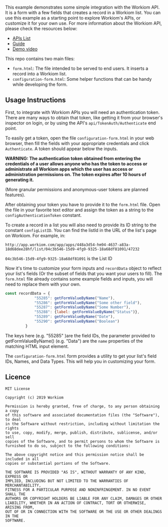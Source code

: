 This example demonstrates some simple integration with the Workiom
API. It is a form with a few fields that creates a record in a Workiom
list. You can use this example as a starting point to explore
Workiom's APIs, or customize it for your own use. For more information
about the Workiom API, please check the resources below:

* [APIs List](https://workiom.com/en/api/)
* [Guide](https://workiom.com/en/api/)
* [Demo video](https://vimeo.com/322588596)

This repo contains two main files:
* `form.html`: The file intended to be served to end users. It
  inserts a record into a Workiom list.
* `configuration-form.html`: Some helper functions that can be handy
  while developing the form.


Usage Instructions
------------------

First, to integrate with Workiom APIs you will need an authentication
token. There are many ways to obtain that token, like getting it from
your browser's inspector on login, or by using the API's
`api/TokenAuth/Authenticate` end point. 

To easily get a token, open the file `configuration-form.html` in your
web browser, then fill the fields with your appropriate credentials
and click `Authenticate`. A token should appear below the inputs.

**WARNING: The authentication token obtained from entering the
credentials of a user allows anyone who has the token to access or
administrate all Workiom apps which the user has access or
administration permissions on. The token expires after 10 hours of
generating it.**

(More granular permissions and anonymous-user tokens are planned features).

After obtaining your token you have to provide it to the `form.html`
file. Open the file in your favorite text editor and assign the token
as a string to the `configAuthenticationToken` constant.

To create a record in a list you will also need to provide its ID
string to the constant `configListID`. You can find the listId in the
URL of the list's page on Workiom. For example, in:

```
http://app.workiom.com/app/apps/448a3d54-hm94-4637-a83a-18d68dee28hf/list/04c3b546-15d9-4fg9-9325-18a68df81091/47232
```

`04c3b546-15d9-4fg9-9325-18a68df81091` is the List ID

Now it's time to customize your form inputs and `recordData` object to
reflect your list's fields (Or the subset of fields that you want your
users to fill). The `form.html` file already contains some example
fields and inputs, you will need to replace them with your own.

``` js
const recordData = {
             "55285": getFormValueByName("Name"),
             "55286": getFormValueByName("Some other field"),
             "55287": getFormValueByName("Some Number"),
             "55288": {label: getFormValueByName("Status")},
             "55289": getFormValueByName("Date"),
             "55290": getFormValueByName("Boolean")
         }
```

The keys here (e.g. "55285" )are the field IDs, the parameter provided
to getFormValueByName() (e.g. "Data") are the `name` properties of the
matching HTML input element.

The `configuration-form.html` form provides a utility to get your
list's field IDs, Names, and Data Types. This will help you in
customizing your form.


Licence
----------

```
MIT License

Copyright (c) 2019 Workiom

Permission is hereby granted, free of charge, to any person obtaining a copy
of this software and associated documentation files (the "Software"), to deal
in the Software without restriction, including without limitation the rights
to use, copy, modify, merge, publish, distribute, sublicense, and/or sell
copies of the Software, and to permit persons to whom the Software is
furnished to do so, subject to the following conditions:

The above copyright notice and this permission notice shall be included in all
copies or substantial portions of the Software.

THE SOFTWARE IS PROVIDED "AS IS", WITHOUT WARRANTY OF ANY KIND, EXPRESS OR
IMPLIED, INCLUDING BUT NOT LIMITED TO THE WARRANTIES OF MERCHANTABILITY,
FITNESS FOR A PARTICULAR PURPOSE AND NONINFRINGEMENT. IN NO EVENT SHALL THE
AUTHORS OR COPYRIGHT HOLDERS BE LIABLE FOR ANY CLAIM, DAMAGES OR OTHER
LIABILITY, WHETHER IN AN ACTION OF CONTRACT, TORT OR OTHERWISE, ARISING FROM,
OUT OF OR IN CONNECTION WITH THE SOFTWARE OR THE USE OR OTHER DEALINGS IN THE
SOFTWARE.
```
